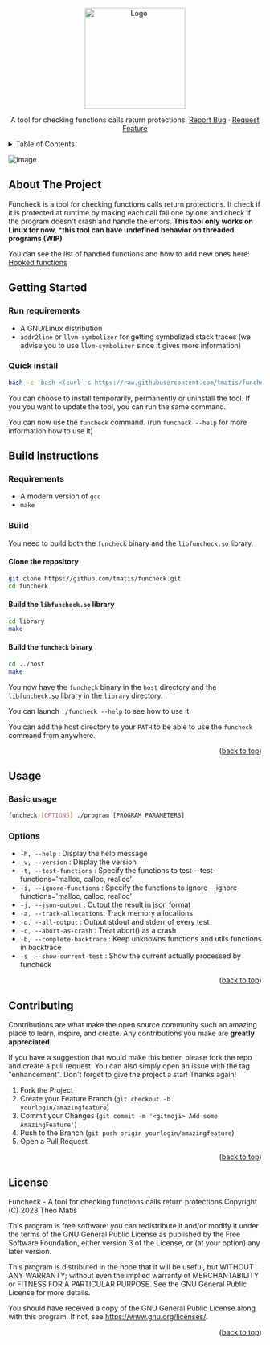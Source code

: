 <br />
<div align="center">
  <a href="https://github.com/tmatis/funcheck">
    <img src="https://user-images.githubusercontent.com/54767855/227778602-a56ecf02-4d6e-4472-8054-5e2e551eb42e.png" alt="Logo" height="200"/>
  </a>

  <p align="center">
    A tool for checking functions calls return protections.
    <a href="https://github.com/tmatis/funcheck/issues">Report Bug</a>
    ·
    <a href="https://github.com/tmatis/funcheck/issues">Request Feature</a>
  </p>
</div>

<details>
  <summary>Table of Contents</summary>
  <ol>
    <li>
      <a href="#about-the-project">About The Project</a>
    </li>
    <li>
      <a href="#getting-started">Getting Started</a>
      <ul>
        <li><a href="#run-requirements">Run requirements</a></li>
        <li><a href="#quick-install">Quick install</a></li>
        <li><a href="#build-instructions">Build instructions</a></li>
      </ul>
    </li>
    <li>
      <a href="#usage">Usage</a>
      <ul>
        <li><a href="#basic-usage">Basic usage</a></li>
        <li><a href="#options">Options</a></li>
      </ul>
    <li><a href="#contributing">Contributing</a></li>
    <li><a href="#license">License</a></li>
    </li>
  </ol>
</details>

![image](https://user-images.githubusercontent.com/54767855/227782671-b88067e2-76ff-4e77-9067-3f7b937376c4.png)

## About The Project

Funcheck is a tool for checking functions calls return protections. It check if it is protected at runtime by
making each call fail one by one and check if the program doesn't crash and handle the errors.
**This tool only works on Linux for now.**
***this tool can have undefined behavior on threaded programs (WIP)**

You can see the list of handled functions and how to add new ones here: [Hooked functions](https://github.com/tmatis/funcheck/wiki/Functions)

## Getting Started

### Run requirements

- A GNU/Linux distribution
- `addr2line` or `llvm-symbolizer` for getting symbolized stack traces (we advise you to use `llvm-symbolizer` since it gives more information)

### Quick install

```bash
bash -c 'bash <(curl -s https://raw.githubusercontent.com/tmatis/funcheck/main/scripts/install.sh)'
```

You can choose to install temporarily, permanently or uninstall the tool.
If you you want to update the tool, you can run the same command.

You can now use the `funcheck` command. (run `funcheck --help` for more information how to use it)

## Build instructions

### Requirements

- A modern version of `gcc`
- `make`

### Build

You need to build both the `funcheck` binary and the `libfuncheck.so` library.

#### Clone the repository

```bash
git clone https://github.com/tmatis/funcheck.git
cd funcheck
```

#### Build the `libfuncheck.so` library

```bash
cd library
make
```

#### Build the `funcheck` binary

```bash
cd ../host
make
```

You now have the `funcheck` binary in the `host` directory and the `libfuncheck.so` library in the `library` directory.

You can launch `./funcheck --help` to see how to use it.

You can add the host directory to your `PATH` to be able to use the `funcheck` command from anywhere.

<p align="right">(<a href="#top">back to top</a>)</p>

## Usage

### Basic usage

```bash
funcheck [OPTIONS] ./program [PROGRAM PARAMETERS]
```

### Options

- `-h, --help` : Display the help message
- `-v, --version` : Display the version
- `-t, --test-functions` : Specify the functions to test --test-functions='malloc, calloc, realloc'
- `-i, --ignore-functions` : Specify the functions to ignore --ignore-functions='malloc, calloc, realloc'
- `-j, --json-output` : Output the result in json format
- `-a, --track-allocations`: Track memory allocations
- `-o, --all-output` : Output stdout and stderr of every test
- `-c, --abort-as-crash` : Treat abort() as a crash
- `-b, --complete-backtrace` :  Keep unknowns functions and utils functions in backtrace
- `-s  --show-current-test` : Show the current actually processed by funcheck

<p align="right">(<a href="#top">back to top</a>)</p>

## Contributing

Contributions are what make the open source community such an amazing place to learn, inspire, and create. Any contributions you make are **greatly appreciated**.

If you have a suggestion that would make this better, please fork the repo and create a pull request. You can also simply open an issue with the tag "enhancement".
Don't forget to give the project a star! Thanks again!

1. Fork the Project
2. Create your Feature Branch (`git checkout -b yourlogin/amazingfeature`)
3. Commit your Changes (`git commit -m '<gitmoji> Add some AmazingFeature'`)
4. Push to the Branch (`git push origin yourlogin/amazingfeature`)
5. Open a Pull Request

<p align="right">(<a href="#top">back to top</a>)</p>

## License

Funcheck - A tool for checking functions calls return protections
Copyright (C) 2023  Theo Matis

This program is free software: you can redistribute it and/or modify
it under the terms of the GNU General Public License as published by
the Free Software Foundation, either version 3 of the License, or
(at your option) any later version.

This program is distributed in the hope that it will be useful,
but WITHOUT ANY WARRANTY; without even the implied warranty of
MERCHANTABILITY or FITNESS FOR A PARTICULAR PURPOSE.  See the
GNU General Public License for more details.

You should have received a copy of the GNU General Public License
along with this program.  If not, see <https://www.gnu.org/licenses/>.

<p align="right">(<a href="#top">back to top</a>)</p>
